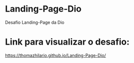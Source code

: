 # Landing-Page-Dio
 Desafio Landing-Page da Dio

# Link para visualizar o desafio: 

 https://thomazhilario.github.io/Landing-Page-Dio/
